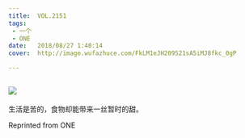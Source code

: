 ```yaml
---
title:	VOL.2151
tags:
 - 一个
 - ONE
date:	2018/08/27 1:40:14
cover:	http://image.wufazhuce.com/FkLM1eJH209S21sA5iMJ8fkc_0gP

---
```

![](http://image.wufazhuce.com/FkLM1eJH209S21sA5iMJ8fkc_0gP)
---

生活是苦的，食物却能带来一丝暂时的甜。
 
Reprinted from ONE

